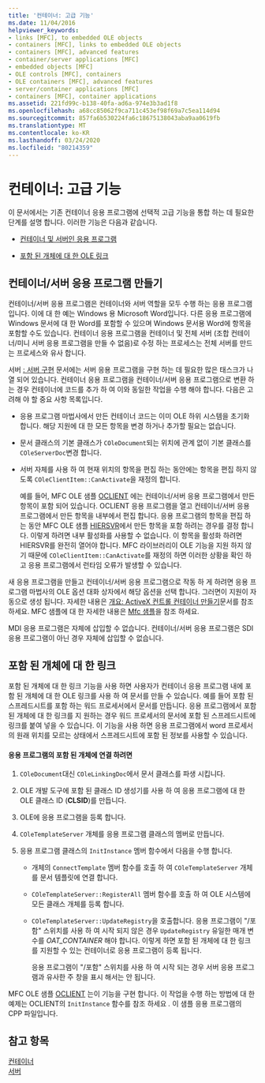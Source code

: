 ```yaml
---
title: '컨테이너: 고급 기능'
ms.date: 11/04/2016
helpviewer_keywords:
- links [MFC], to embedded OLE objects
- containers [MFC], links to embedded OLE objects
- containers [MFC], advanced features
- container/server applications [MFC]
- embedded objects [MFC]
- OLE controls [MFC], containers
- OLE containers [MFC], advanced features
- server/container applications [MFC]
- containers [MFC], container applications
ms.assetid: 221fd99c-b138-40fa-ad6a-974e3b3ad1f8
ms.openlocfilehash: a68cc85062f9ca711c453ef98f69a7c5ea114d94
ms.sourcegitcommit: 857fa6b530224fa6c18675138043aba9aa0619fb
ms.translationtype: MT
ms.contentlocale: ko-KR
ms.lasthandoff: 03/24/2020
ms.locfileid: "80214359"
---
```

# <a name="containers-advanced-features"></a>컨테이너: 고급 기능

이 문서에서는 기존 컨테이너 응용 프로그램에 선택적 고급 기능을 통합 하는 데 필요한 단계를 설명 합니다. 이러한 기능은 다음과 같습니다.

- [컨테이너 및 서버인 응용 프로그램](#_core_creating_a_container_server_application)

- [포함 된 개체에 대 한 OLE 링크](#_core_links_to_embedded_objects)

##  <a name="creating-a-containerserver-application"></a><a name="_core_creating_a_container_server_application"></a>컨테이너/서버 응용 프로그램 만들기

컨테이너/서버 응용 프로그램은 컨테이너와 서버 역할을 모두 수행 하는 응용 프로그램입니다. 이에 대 한 예는 Windows 용 Microsoft Word입니다. 다른 응용 프로그램에 Windows 문서에 대 한 Word를 포함할 수 있으며 Windows 문서용 Word에 항목을 포함할 수도 있습니다. 컨테이너 응용 프로그램을 컨테이너 및 전체 서버 (조합 컨테이너/미니 서버 응용 프로그램을 만들 수 없음)로 수정 하는 프로세스는 전체 서버를 만드는 프로세스와 유사 합니다.

서버 [: 서버 구현](../mfc/servers-implementing-a-server.md) 문서에는 서버 응용 프로그램을 구현 하는 데 필요한 많은 태스크가 나열 되어 있습니다. 컨테이너 응용 프로그램을 컨테이너/서버 응용 프로그램으로 변환 하는 경우 컨테이너에 코드를 추가 하 여 이와 동일한 작업을 수행 해야 합니다. 다음은 고려해 야 할 중요 사항 목록입니다.

- 응용 프로그램 마법사에서 만든 컨테이너 코드는 이미 OLE 하위 시스템을 초기화 합니다. 해당 지원에 대 한 모든 항목을 변경 하거나 추가할 필요는 없습니다.

- 문서 클래스의 기본 클래스가 `COleDocument`되는 위치에 관계 없이 기본 클래스를 `COleServerDoc`변경 합니다.

- 서버 자체를 사용 하 여 현재 위치의 항목을 편집 하는 동안에는 항목을 편집 하지 않도록 `COleClientItem::CanActivate`을 재정의 합니다.

   예를 들어, MFC OLE 샘플 [OCLIENT](../overview/visual-cpp-samples.md) 에는 컨테이너/서버 응용 프로그램에서 만든 항목이 포함 되어 있습니다. OCLIENT 응용 프로그램을 열고 컨테이너/서버 응용 프로그램에서 만든 항목을 내부에서 편집 합니다. 응용 프로그램의 항목을 편집 하는 동안 MFC OLE 샘플 [HIERSVR](../overview/visual-cpp-samples.md)에서 만든 항목을 포함 하려는 경우를 결정 합니다. 이렇게 하려면 내부 활성화를 사용할 수 없습니다. 이 항목을 활성화 하려면 HIERSVR를 완전히 열어야 합니다. MFC 라이브러리이 OLE 기능을 지원 하지 않기 때문에 `COleClientItem::CanActivate`를 재정의 하면 이러한 상황을 확인 하 고 응용 프로그램에서 런타임 오류가 발생할 수 있습니다.

새 응용 프로그램을 만들고 컨테이너/서버 응용 프로그램으로 작동 하 게 하려면 응용 프로그램 마법사의 OLE 옵션 대화 상자에서 해당 옵션을 선택 합니다. 그러면이 지원이 자동으로 생성 됩니다. 자세한 내용은 [개요: ActiveX 컨트롤 컨테이너 만들기](../mfc/reference/creating-an-mfc-activex-control-container.md)문서를 참조 하세요. MFC 샘플에 대 한 자세한 내용은 [Mfc 샘플](../overview/visual-cpp-samples.md#mfc-samples)을 참조 하세요.

MDI 응용 프로그램은 자체에 삽입할 수 없습니다. 컨테이너/서버 응용 프로그램은 SDI 응용 프로그램이 아닌 경우 자체에 삽입할 수 없습니다.

##  <a name="links-to-embedded-objects"></a><a name="_core_links_to_embedded_objects"></a>포함 된 개체에 대 한 링크

포함 된 개체에 대 한 링크 기능을 사용 하면 사용자가 컨테이너 응용 프로그램 내에 포함 된 개체에 대 한 OLE 링크를 사용 하 여 문서를 만들 수 있습니다. 예를 들어 포함 된 스프레드시트를 포함 하는 워드 프로세서에서 문서를 만듭니다. 응용 프로그램에서 포함 된 개체에 대 한 링크를 지 원하는 경우 워드 프로세서의 문서에 포함 된 스프레드시트에 링크를 붙여 넣을 수 있습니다. 이 기능을 사용 하면 응용 프로그램에서 word 프로세서의 원래 위치를 모르는 상태에서 스프레드시트에 포함 된 정보를 사용할 수 있습니다.

#### <a name="to-link-to-embedded-objects-in-your-application"></a>응용 프로그램의 포함 된 개체에 연결 하려면

1. `COleDocument`대신 `COleLinkingDoc`에서 문서 클래스를 파생 시킵니다.

1. OLE 개발 도구에 포함 된 클래스 ID 생성기를 사용 하 여 응용 프로그램에 대 한 OLE 클래스 ID (**CLSID**)를 만듭니다.

1. OLE에 응용 프로그램을 등록 합니다.

1. `COleTemplateServer` 개체를 응용 프로그램 클래스의 멤버로 만듭니다.

1. 응용 프로그램 클래스의 `InitInstance` 멤버 함수에서 다음을 수행 합니다.

   - 개체의 `ConnectTemplate` 멤버 함수를 호출 하 여 `COleTemplateServer` 개체를 문서 템플릿에 연결 합니다.

   - `COleTemplateServer::RegisterAll` 멤버 함수를 호출 하 여 OLE 시스템에 모든 클래스 개체를 등록 합니다.

   - `COleTemplateServer::UpdateRegistry`을 호출합니다. 응용 프로그램이 "/포함" 스위치를 사용 하 여 시작 되지 않은 경우 `UpdateRegistry` 유일한 매개 변수를 *OAT_CONTAINER* 해야 합니다. 이렇게 하면 포함 된 개체에 대 한 링크를 지원할 수 있는 컨테이너로 응용 프로그램이 등록 됩니다.

      응용 프로그램이 "/포함" 스위치를 사용 하 여 시작 되는 경우 서버 응용 프로그램과 유사한 주 창을 표시 해서는 안 됩니다.

MFC OLE 샘플 [OCLIENT](../overview/visual-cpp-samples.md) 는이 기능을 구현 합니다. 이 작업을 수행 하는 방법에 대 한 예제는 OCLIENT의 `InitInstance` 함수를 참조 하세요 *.* 이 샘플 응용 프로그램의 CPP 파일입니다.

## <a name="see-also"></a>참고 항목

[컨테이너](../mfc/containers.md)<br/>
[서버](../mfc/servers.md)
